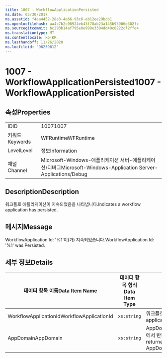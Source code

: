 ```yaml
---
title: 1007 - WorkflowApplicationPersisted
ms.date: 03/30/2017
ms.assetid: f4ea4452-28e3-4e66-93c6-eb12ee29bcb1
ms.openlocfilehash: aa4c7b2c98924eb43f78ab23a145b93906e302fc
ms.sourcegitcommit: bc293b14af795e0e999e3304dd40c0222cf2ffe4
ms.translationtype: MT
ms.contentlocale: ko-KR
ms.lasthandoff: 11/26/2020
ms.locfileid: "96239812"
---
```

# <a name="1007---workflowapplicationpersisted"></a><span data-ttu-id="d7446-102">1007 - WorkflowApplicationPersisted</span><span class="sxs-lookup"><span data-stu-id="d7446-102">1007 - WorkflowApplicationPersisted</span></span>

## <a name="properties"></a><span data-ttu-id="d7446-103">속성</span><span class="sxs-lookup"><span data-stu-id="d7446-103">Properties</span></span>  
  
|||  
|-|-|  
|<span data-ttu-id="d7446-104">ID</span><span class="sxs-lookup"><span data-stu-id="d7446-104">ID</span></span>|<span data-ttu-id="d7446-105">1007</span><span class="sxs-lookup"><span data-stu-id="d7446-105">1007</span></span>|  
|<span data-ttu-id="d7446-106">키워드</span><span class="sxs-lookup"><span data-stu-id="d7446-106">Keywords</span></span>|<span data-ttu-id="d7446-107">WFRuntime</span><span class="sxs-lookup"><span data-stu-id="d7446-107">WFRuntime</span></span>|  
|<span data-ttu-id="d7446-108">Level</span><span class="sxs-lookup"><span data-stu-id="d7446-108">Level</span></span>|<span data-ttu-id="d7446-109">정보</span><span class="sxs-lookup"><span data-stu-id="d7446-109">Information</span></span>|  
|<span data-ttu-id="d7446-110">채널</span><span class="sxs-lookup"><span data-stu-id="d7446-110">Channel</span></span>|<span data-ttu-id="d7446-111">Microsoft-Windows-애플리케이션 서버-애플리케이션/디버그</span><span class="sxs-lookup"><span data-stu-id="d7446-111">Microsoft-Windows-Application Server-Applications/Debug</span></span>|  
  
## <a name="description"></a><span data-ttu-id="d7446-112">Description</span><span class="sxs-lookup"><span data-stu-id="d7446-112">Description</span></span>  

 <span data-ttu-id="d7446-113">워크플로 애플리케이션이 지속되었음을 나타냅니다.</span><span class="sxs-lookup"><span data-stu-id="d7446-113">Indicates a workflow application has persisted.</span></span>  
  
## <a name="message"></a><span data-ttu-id="d7446-114">메시지</span><span class="sxs-lookup"><span data-stu-id="d7446-114">Message</span></span>  

 <span data-ttu-id="d7446-115">WorkflowApplication Id: '%1'이(가) 지속되었습니다.</span><span class="sxs-lookup"><span data-stu-id="d7446-115">WorkflowApplication Id: '%1' was Persisted.</span></span>  
  
## <a name="details"></a><span data-ttu-id="d7446-116">세부 정보</span><span class="sxs-lookup"><span data-stu-id="d7446-116">Details</span></span>  
  
|<span data-ttu-id="d7446-117">데이터 항목 이름</span><span class="sxs-lookup"><span data-stu-id="d7446-117">Data Item Name</span></span>|<span data-ttu-id="d7446-118">데이터 항목 형식</span><span class="sxs-lookup"><span data-stu-id="d7446-118">Data Item Type</span></span>|<span data-ttu-id="d7446-119">Description</span><span class="sxs-lookup"><span data-stu-id="d7446-119">Description</span></span>|  
|--------------------|--------------------|-----------------|  
|<span data-ttu-id="d7446-120">WorkflowApplicationId</span><span class="sxs-lookup"><span data-stu-id="d7446-120">WorkflowApplicationId</span></span>|`xs:string`|<span data-ttu-id="d7446-121">워크플로 애플리케이션 ID</span><span class="sxs-lookup"><span data-stu-id="d7446-121">The workflow application id</span></span>|  
|<span data-ttu-id="d7446-122">AppDomain</span><span class="sxs-lookup"><span data-stu-id="d7446-122">AppDomain</span></span>|`xs:string`|<span data-ttu-id="d7446-123">AppDomain.CurrentDomain.FriendlyName에서 반환되는 문자열입니다.</span><span class="sxs-lookup"><span data-stu-id="d7446-123">The string returned by AppDomain.CurrentDomain.FriendlyName.</span></span>|
